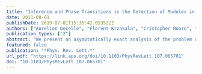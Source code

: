 ```yaml
---
title: "Inference and Phase Transitions in the Detection of Modules in Sparse Networks"
date: 2011-08-01
publishDate: 2019-07-01T15:35:42.053522Z
authors: ["Aurelien Decelle", "Florent Krzakala", "Cristopher Moore", "Lenka Zdeborová"]
publication_types: ["2"]
abstract: "We present an asymptotically exact analysis of the problem of detecting communities in sparse random networks generated by stochastic block models. Using the cavity method of statistical physics and its relationship to belief propagation, we unveil a phase transition from a regime where we can infer the correct group assignments of the nodes to one where these groups are undetectable. Our approach yields an optimal inference algorithm for detecting modules, including both assortative and disassortative functional modules, assessing their significance, and learning the parameters of the underlying block model. Our algorithm is scalable and applicable to real-world networks, as long as they are well described by the block model."
featured: false
publication: "*Phys. Rev. Lett.*"
url_pdf: "https://link.aps.org/doi/10.1103/PhysRevLett.107.065701"
doi: "10.1103/PhysRevLett.107.065701"
---
```


